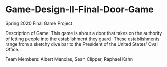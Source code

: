 # Game-Design-II-Final-Door-Game
Spring 2020 Final Game Project

Description of Game:
This game is about a door that takes on the authority of letting people into the establishment they guard. These establishments range from a sketchy dive bar to the President of the United States' Oval Office.

Team Members: Albert Mancias, Sean Clipper, Raphael Kahn
